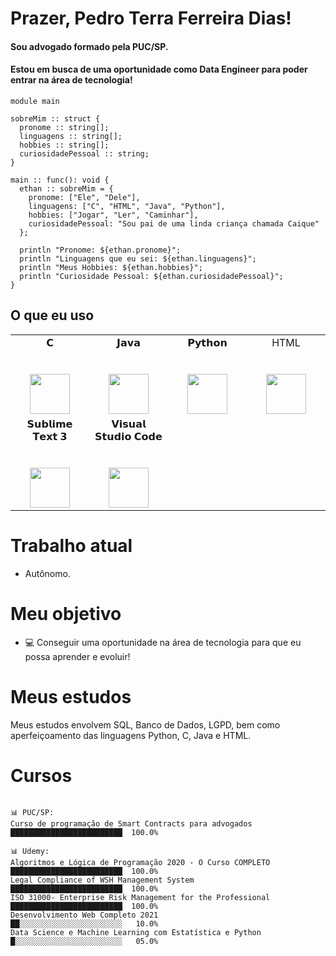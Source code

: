 # Prazer, Pedro Terra Ferreira Dias!

#### Sou advogado formado pela PUC/SP.
#### Estou em busca de uma oportunidade como Data Engineer para poder entrar na área de tecnologia!

```pedro
module main

sobreMim :: struct {
  pronome :: string[];
  linguagens :: string[];
  hobbies :: string[];
  curiosidadePessoal :: string;
}

main :: func(): void {
  ethan :: sobreMim = {
    pronome: ["Ele", "Dele"],
    linguagens: ["C", "HTML", "Java", "Python"],
    hobbies: ["Jogar", "Ler", "Caminhar"],
    curiosidadePessoal: "Sou pai de uma linda criança chamada Caique"
  };

  println "Pronome: ${ethan.pronome}";
  println "Linguagens que eu sei: ${ethan.linguagens}";
  println "Meus Hobbies: ${ethan.hobbies}";
  println "Curiosidade Pessoal: ${ethan.curiosidadePessoal}";
}
```

## O que eu uso

<table>
  <tbody>
    <tr valign="top">
      <td width="25%" align="center">
        <span>𝗖</span><br><br><br>
        <img height="64px" src="https://cdn.svgporn.com/logos/c.svg">
      </td>
      <td width="25%" align="center">
        <span>𝗝𝗮𝘃𝗮</span><br><br><br>
        <img height="64px" src="https://cdn.svgporn.com/logos/java.svg">
      </td>
      <td width="25%" align="center">
        <span>𝗣𝘆𝘁𝗵𝗼𝗻</span><br><br><br>
        <img height="64px" src="https://cdn.svgporn.com/logos/python.svg">
      </td>            
      <td width="25%" align="center">
        <span>HTML</span><br><br><br>
        <img height="64px" src="https://cdn.svgporn.com/logos/html-5.svg">
      </td>   
    </tr>
    <tr valign="top">
      <td width="25%" align="center">
        <span>𝗦𝘂𝗯𝗹𝗶𝗺𝗲 𝗧𝗲𝘅𝘁 𝟯</span><br><br><br>
        <img height="64px" src="https://cdn.worldvectorlogo.com/logos/sublime-text.svg">
      </td>
     <td width="25%" align="center">
        <span>𝗩𝗶𝘀𝘂𝗮𝗹 𝗦𝘁𝘂𝗱𝗶𝗼 𝗖𝗼𝗱𝗲</span><br><br><br>
        <img height="64px" src="https://cdn.svgporn.com/logos/visual-studio-code.svg">
      </td>
    </tr>
  </tbody>
</table>


# Trabalho atual

- Autônomo.


# Meu objetivo

- 💻 Conseguir uma oportunidade na área de tecnologia para que eu possa aprender e evoluir!


# Meus estudos

Meus estudos envolvem SQL, Banco de Dados, LGPD, bem como aperfeiçoamento das linguagens Python, C, Java e HTML.


# Cursos 
```text

📊 PUC/SP: 
Curso de programação de Smart Contracts para advogados       █████████████████████████  100.0% 

📊 Udemy: 
Algoritmos e Lógica de Programação 2020 - O Curso COMPLETO   █████████████████████████  100.0%
Legal Compliance of WSH Management System                    █████████████████████████  100.0%
ISO 31000- Enterprise Risk Management for the Professional   █████████████████████████  100.0%
Desenvolvimento Web Completo 2021                            ██░░░░░░░░░░░░░░░░░░░░░░░   10.0%
Data Science e Machine Learning com Estatística e Python     █░░░░░░░░░░░░░░░░░░░░░░░░   05.0%


